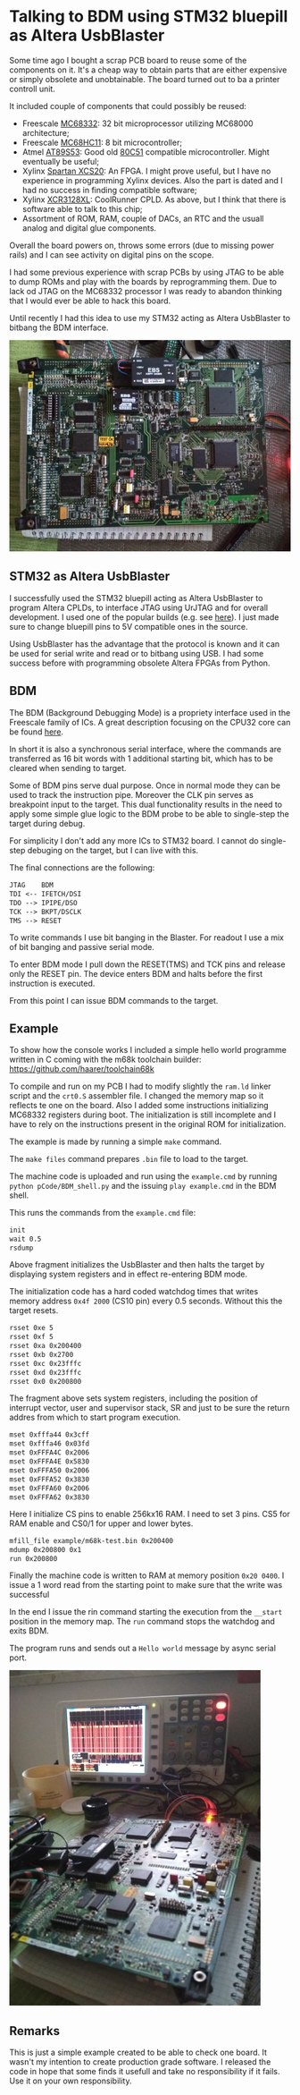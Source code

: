 # Talking to BDM using STM32 bluepill as Altera UsbBlaster

Some time ago I bought a scrap PCB board to reuse some of the components on it. It's a cheap way to obtain parts that are either expensive or simply obsolete and unobtainable. The board turned out to ba a printer controll unit.

It included couple of components that could possibly be reused:
- Freescale [MC68332](https://www.nxp.com/docs/en/user-guide/MC68332UM.pdf): 32 bit microprocessor utilizing MC68000 architecture;
- Freescale [MC68HC11](https://en.wikipedia.org/wiki/Motorola_68HC11): 8 bit microcontroller;
- Atmel [AT89S53](http://ww1.microchip.com/downloads/en/devicedoc/doc0787.pdf): Good old [80C51](https://en.wikipedia.org/wiki/Intel_8051) compatible microcontroller. Might eventually be useful;
- Xylinx [Spartan XCS20](https://www.digchip.com/datasheets/parts/datasheet/534/XCS20-pdf.php): An FPGA. I might prove useful, but I have no experience in programming Xylinx devices. Also the part is dated and I had no success in finding compatible software;
- Xylinx [XCR3128XL](https://www.xilinx.com/support/documentation/data_sheets/ds016.pdf): CoolRunner CPLD. As above, but I think that there is software able to talk to this chip;
- Assortment of ROM, RAM, couple of DACs, an RTC and the usuall analog and digital glue components.

Overall the board powers on, throws some errors (due to missing power rails) and I can see activity on digital pins on the scope.

I had some previous experience with scrap PCBs by using JTAG to be able to dump ROMs and play with the boards by reprogramming them. Due to lack od JTAG on the MC68332 processor I was ready to abandon thinking that I would ever be able to hack this board.

Until recently I had this idea to use my STM32 acting as Altera UsbBlaster to bitbang the BDM interface.

![Scrap PCB](img/img0.jpg)

## STM32 as Altera UsbBlaster

I successfully used the STM32 bluepill acting as Altera UsbBlaster to program Altera CPLDs, to interface JTAG using UrJTAG and for overall development. I used one of the popular builds (e.g. see [here](https://github.com/Icenowy/USB-Blaster-GCC)). I just made sure to change bluepill pins to 5V compatible ones in the source.

Using UsbBlaster has the advantage that the protocol is known and it can be used for serial write and read or to bitbang using USB. I had some success before with programming obsolete Altera FPGAs from Python.

## BDM

The BDM (Background Debugging Mode) is a propriety interface used in the Freescale family of ICs. A great description focusing on the CPU32 core can be found [here](https://cmp.felk.cvut.cz/~pisa/m683xx/bdm_driver.html#tth_sEc1). 

In short it is also a synchronous serial interface, where the commands are transferred as 16 bit words with 1 additional starting bit, which has to be cleared when sending to target.

Some of BDM pins serve dual purpose. Once in normal mode they can be used to track the instruction pipe. Moreover the CLK pin serves as breakpoint input to the target. This dual functionality results in the need to apply some simple glue logic to the BDM probe to be able to single-step the target during debug. 

For simplicity I don't add any more ICs to STM32 board. I cannot do single-step debuging on the target, but I can live with this.

The final connections are the following:

```
JTAG    BDM
TDI <-- IFETCH/DSI
TDO --> IPIPE/DSO
TCK --> BKPT/DSCLK
TMS --> RESET
```

To write commands I use bit banging in the Blaster. For readout I use a mix of bit banging and passive serial mode.

To enter BDM mode I pull down the RESET(TMS) and TCK pins and release only the RESET pin. The device enters BDM and halts before the first instruction is executed.

From this point I can issue BDM commands to the target.

## Example

To show how the console works I included a simple hello world programme written in C coming with the m68k toolchain builder: https://github.com/haarer/toolchain68k

To compile and run on my PCB I had to modify slightly the `ram.ld` linker script and the `crt0.S` assembler file. I changed the memory map so it reflects te one on the board. Also I added some instructions initializing MC68332 registers during boot. The initialization is still incomplete and I have to rely on the instructions present in the original ROM for initialization.

The example is made by running a simple `make` command.

The `make files` command prepares `.bin` file to load to the target.

The machine code is uploaded and run using the `example.cmd` by running `python pCode/BDM_shell.py` and the issuing `play example.cmd` in the BDM shell.

This runs the commands from the `example.cmd` file:

```
init 
wait 0.5
rsdump
```

Above fragment initializes the UsbBlaster and then halts the target by displaying system registers and in effect re-entering BDM mode.

The initialization code has a hard coded watchdog times that writes memory address `0x4f 2000` (CS10 pin) every 0.5 seconds. Without this the target resets.

```
rsset 0xe 5
rsset 0xf 5
rsset 0xa 0x200400
rsset 0xb 0x2700
rsset 0xc 0x23fffc
rsset 0xd 0x23fffc
rsset 0x0 0x200800
```

The fragment above sets system registers, including the position of interrupt vector, user and supervisor stack, SR and just to be sure the return addres from which to start program execution.

```
mset 0xfffa44 0x3cff
mset 0xfffa46 0x03fd
mset 0xFFFA4C 0x2006
mset 0xFFFA4E 0x5830
mset 0xFFFA50 0x2006
mset 0xFFFA52 0x3830
mset 0xFFFA60 0x2006
mset 0xFFFA62 0x3830
```

Here I initialize CS pins to enable 256kx16 RAM. I need to set 3 pins. CS5 for RAM enable and CS0/1 for upper and lower bytes.

```
mfill_file example/m68k-test.bin 0x200400
mdump 0x200800 0x1
run 0x200800
```

Finally the machine code is written to RAM at memory position `0x20 0400`. I issue a 1 word read from the starting point to make sure that the write was successful

In the end I issue the rin command starting the execution from the `__start` position in the memory map. The `run` command stops the watchdog and exits BDM.

The program runs and sends out a `Hello world` message by async serial port.

![Scope results](img/img1.jpg)

## Remarks

This is just a simple example created to be able to check one board. It wasn't my intention to create production grade software. I released the code in hope that some finds it usefull and take no responsibility if it fails. Use it on your own responsibility.